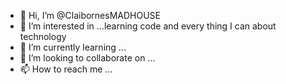 - 👋 Hi, I’m @ClaibornesMADHOUSE
- 👀 I’m interested in ...learning code and every thing I can about technology
- 🌱 I’m currently learning ...
- 💞️ I’m looking to collaborate on ...
- 📫 How to reach me ...

<!---
ClaibornesMADHOUSE/ClaibornesMADHOUSE is a ✨ special ✨ repository because its `README.md` (this file) appears on your GitHub profile.
You can click the Preview link to take a look at your changes.
--->
